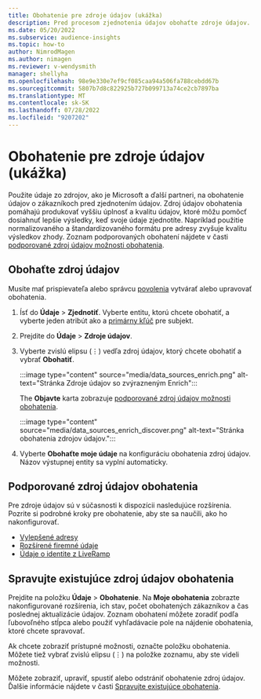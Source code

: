 ```yaml
---
title: Obohatenie pre zdroje údajov (ukážka)
description: Pred procesom zjednotenia údajov obohaťte zdroje údajov.
ms.date: 05/20/2022
ms.subservice: audience-insights
ms.topic: how-to
author: NimrodMagen
ms.author: nimagen
ms.reviewer: v-wendysmith
manager: shellyha
ms.openlocfilehash: 98e9e330e7ef9cf085caa94a506fa788cebdd67b
ms.sourcegitcommit: 5807b7d8c822925b727b099713a74ce2cb7897ba
ms.translationtype: MT
ms.contentlocale: sk-SK
ms.lasthandoff: 07/28/2022
ms.locfileid: "9207202"
---
```

# <a name="enrichment-for-data-sources-preview"></a>Obohatenie pre zdroje údajov (ukážka)

Použite údaje zo zdrojov, ako je Microsoft a ďalší partneri, na obohatenie údajov o zákazníkoch pred zjednotením údajov. Zdroj údajov obohatenia pomáhajú produkovať vyššiu úplnosť a kvalitu údajov, ktoré môžu pomôcť dosiahnuť lepšie výsledky, keď svoje údaje zjednotíte. Napríklad použitie normalizovaného a štandardizovaného formátu pre adresy zvyšuje kvalitu výsledkov zhody. Zoznam podporovaných obohatení nájdete v časti [podporované zdroj údajov možnosti obohatenia](#supported-data-source-enrichments).

## <a name="enrich-a-data-source"></a>Obohaťte zdroj údajov

Musíte mať prispievateľa alebo správcu [povolenia](permissions.md) vytvárať alebo upravovať obohatenia.  

1. Ísť do **Údaje** > **Zjednotiť**. Vyberte entitu, ktorú chcete obohatiť, a vyberte jeden atribút ako a [primárny kľúč](map-entities.md#select-primary-key-and-semantic-type-for-attributes) pre subjekt.

1. Prejdite do **Údaje** > **Zdroje údajov**.

1. Vyberte zvislú elipsu (&vellip;) vedľa zdroj údajov, ktorý chcete obohatiť a vybrať **Obohatiť**.

   :::image type="content" source="media/data_sources_enrich.png" alt-text="Stránka Zdroje údajov so zvýrazneným Enrich":::

   The **Objavte** karta zobrazuje [podporované zdroj údajov možnosti obohatenia](#supported-data-source-enrichments).

   :::image type="content" source="media/data_sources_enrich_discover.png" alt-text="Stránka obohatenia zdrojov údajov.":::

1. Vyberte **Obohaťte moje údaje** na konfiguráciu obohatenia zdroj údajov. Názov výstupnej entity sa vyplní automaticky.

## <a name="supported-data-source-enrichments"></a>Podporované zdroj údajov obohatenia

Pre zdroje údajov sú v súčasnosti k dispozícii nasledujúce rozšírenia. Pozrite si podrobné kroky pre obohatenie, aby ste sa naučili, ako ho nakonfigurovať.

- [Vylepšené adresy](enrichment-enhanced-addresses.md)
- [Rozšírené firemné údaje](enrichment-enhanced-company-data.md)
- [Údaje o identite z LiveRamp](enrichment-liveramp.md)

## <a name="manage-existing-data-source-enrichments"></a>Spravujte existujúce zdroj údajov obohatenia

Prejdite na položku **Údaje** > **Obohatenie**. Na **Moje obohatenia** zobrazte nakonfigurované rozšírenia, ich stav, počet obohatených zákazníkov a čas poslednej aktualizácie údajov. Zoznam obohatení môžete zoradiť podľa ľubovoľného stĺpca alebo použiť vyhľadávacie pole na nájdenie obohatenia, ktoré chcete spravovať.

Ak chcete zobraziť prístupné možnosti, označte položku obohatenia. Môžete tiež vybrať zvislú elipsu (&vellip;) na položke zoznamu, aby ste videli možnosti.

Môžete zobraziť, upraviť, spustiť alebo odstrániť obohatenie zdroj údajov. Ďalšie informácie nájdete v časti [Spravujte existujúce obohatenia](enrichment-hub.md#manage-existing-enrichments).
